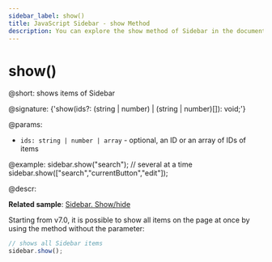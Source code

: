 ```yaml
---
sidebar_label: show()
title: JavaScript Sidebar - show Method 
description: You can explore the show method of Sidebar in the documentation of the DHTMLX JavaScript UI library. Browse developer guides and API reference, try out code examples and live demos, and download a free 30-day evaluation version of DHTMLX Suite.
---
```


# show()

@short: shows items of Sidebar

@signature: {'show(ids?: (string | number) | (string | number)[]): void;'}

@params:
- `ids: string | number | array` - optional, an ID or an array of IDs of items

@example:
sidebar.show("search");
// several at a time
sidebar.show(["search","currentButton","edit"]);

@descr:

**Related sample**: [Sidebar. Show/hide](https://snippet.dhtmlx.com/5hsowdoy)

Starting from v7.0, it is possible to show all items on the page at once by using the method without the parameter:

~~~js
// shows all Sidebar items
sidebar.show();
~~~

[comment]: # (@related: sidebar/work_with_sidebar.md#hiding-and-showing-controls)
